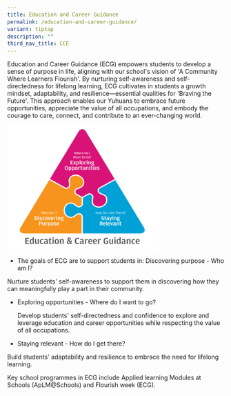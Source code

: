 ```yaml
---
title: Education and Career Guidance
permalink: /education-and-career-guidance/
variant: tiptap
description: ""
third_nav_title: CCE
---
```

<p>Education and Career Guidance (ECG) empowers students to develop a sense
of purpose in life, aligning with our school's vision of 'A Community Where
Learners Flourish'. By nurturing self-awareness and self-directedness for
lifelong learning, ECG cultivates in students a growth mindset, adaptability,
and resilience—essential qualities for 'Braving the Future'. This approach
enables our Yuhuans to embrace future opportunities, appreciate the value
of all occupations, and embody the courage to care, connect, and contribute
to an ever-changing world.</p>
<div class="isomer-image-wrapper">
<img style="width: 70%;" height="auto" width="100%" alt="" src="/images/ECG.png">
</div>
<ul data-tight="true" class="tight">
<li>
<p>The goals of ECG are to support students in: Discovering purpose - Who
am I?</p>
</li>
</ul>
<p>Nurture students' self-awareness to support them in discovering how they
can meaningfully play a part in their community.</p>
<ul data-tight="true" class="tight">
<li>
<p>Exploring opportunities - Where do I want to go?</p>
<p>Develop students' self-directedness and confidence to explore and leverage
education and career opportunities while respecting the value of all occupations.</p>
</li>
<li>
<p>Staying relevant - How do I get there?</p>
</li>
</ul>
<p>Build students' adaptability and resilience to embrace the need for lifelong
learning.</p>
<p>Key school programmes in ECG include Applied learning Modules at Schools
(ApLM@Schools) and Flourish week (ECG).</p>
<p></p>